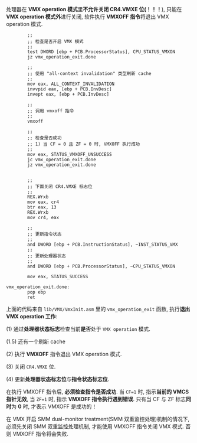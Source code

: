 

处理器在 **VMX operation 模式**里**不允许关闭 CR4.VMXE 位(！！！**), 只能在 **VMX operation 模式外**进行关闭, 软件执行 **VMXOFF 指令**将退出 VMX operation 模式.

```x86asm
        ;;
        ;; 检查是否开启 VMX 模式
        ;;
        test DWORD [ebp + PCB.ProcessorStatus], CPU_STATUS_VMXON
        jz vmx_operation_exit.done

        ;;
        ;; 使用 "all-context invalidation" 类型刷新 cache
        ;;
        mov eax, ALL_CONTEXT_INVALIDATION
        invvpid eax, [ebp + PCB.InvDesc]
        invept eax, [ebp + PCB.InvDesc]

        ;;
        ;; 调用 vmxoff 指令
        ;;
        vmxoff

        ;;
        ;; 检查是否成功
        ;; 1) 当 CF = 0 且 ZF = 0 时, VMXOFF 执行成功
        ;;
        mov eax, STATUS_VMXOFF_UNSUCCESS
        jc vmx_operation_exit.done
        jz vmx_operation_exit.done


        ;;
        ;; 下面关闭 CR4.VMXE 标志位
        ;;
        REX.Wrxb
        mov eax, cr4
        btr eax, 13
        REX.Wrxb
        mov cr4, eax

        ;;
        ;; 更新指令状态
        ;;
        and DWORD [ebp + PCB.InstructionStatus], ~INST_STATUS_VMX
        ;;
        ;; 更新处理器状态
        ;;
        and DWORD [ebp + PCB.ProcessorStatus], ~CPU_STATUS_VMXON

        mov eax, STATUS_SUCCESS

vmx_operation_exit.done:
        pop ebp
        ret
```

上面的代码来自 `lib/VMX/VmxInit.asm` 里的 `vmx_operation_exit` 函数, 执行**退出 VMX operation 工作**:

(1) 通过**处理器状态标志**检查当前**是否**处于 `VMX operation` 模式.

(1.5) 还有一个刷新 cache

(2) 执行 **VMXOFF** 指令退出 VMX operation 模式.

(3) 关闭 `CR4.VMXE` 位.

(4) 更新**处理器状态标志位**与**指令状态标志位**.

在执行 VMXOFF 指令后, **必须检查指令是否成功**. 当 `CF=1` 时, 指示**当前的 VMCS 指针无效**, 当 `ZF=1` 时, 指示 **VMXOFF 指令执行遇到错误**. 只有当 CF 与 ZF 标志**同时**为 **0** 时, 才表示 VMXOFF 是成功的！

在 VMX 开启 SMM dual-monitor treatment(SMM 双重监控处理)机制的情况下, 必须先关闭 SMM 双重监控处理机制, 才能使用 VMXOFF 指令关闭 VMX 模式. 否则  VMXOFF 指令将会失败.
